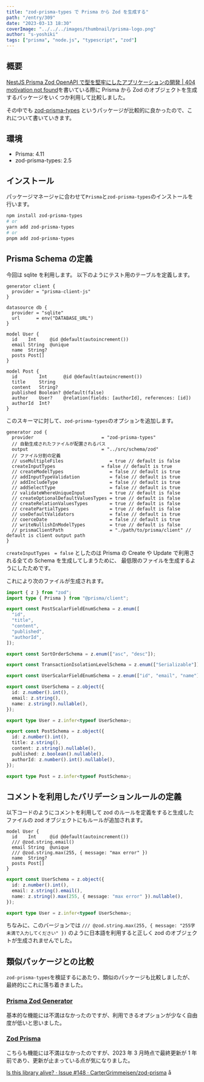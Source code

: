 ```yaml
---
title: "zod-prisma-types で Prisma から Zod を生成する"
path: "/entry/309"
date: "2023-03-13 18:30"
coverImage: "../../../images/thumbnail/prisma-logo.png"
author: "s-yoshiki"
tags: ["prisma", "node.js", "typescript", "zod"]
---
```


## 概要

[NestJS Prisma Zod OpenAPI で型を堅牢にしたアプリケーションの開発 | 404 motivation not found](https://tech-blog.s-yoshiki.com/entry/308)を書いている際に Prisma から Zod のオブジェクトを生成するパッケージをいくつか利用して比較しました。

その中でも [zod-prisma-types](https://github.com/chrishoermann/zod-prisma-types) というパッケージが比較的に良かったので、これについて書いていきます。

## 環境

- Prisma: 4.11
- zod-prisma-types: 2.5

## インストール

パッケージマネージャに合わせて`Prisma`と`zod-prisma-types`のインストールを行います。

```sh
npm install zod-prisma-types
# or
yarn add zod-prisma-types
# or
pnpm add zod-prisma-types
```

## Prisma Schema の定義

今回は sqlite を利用します。
以下のようにテスト用のテーブルを定義します。

```prisma
generator client {
  provider = "prisma-client-js"
}

datasource db {
  provider = "sqlite"
  url      = env("DATABASE_URL")
}

model User {
  id    Int     @id @default(autoincrement())
  email String  @unique
  name  String?
  posts Post[]
}

model Post {
  id        Int      @id @default(autoincrement())
  title     String
  content   String?
  published Boolean? @default(false)
  author    User?    @relation(fields: [authorId], references: [id])
  authorId  Int?
}
```

このスキーマに対して、`zod-prisma-types`のオプションを追加します。

```prisma
generator zod {
  provider                         = "zod-prisma-types"
  // 自動生成されたファイルが配置されるパス
  output                           = "../src/schema/zod"
  // ファイル分割の定義
  // useMultipleFiles                 = true // default is false
  createInputTypes                 = false // default is true
  // createModelTypes                 = false // default is true
  // addInputTypeValidation           = false // default is true
  // addIncludeType                   = false // default is true
  // addSelectType                    = false // default is true
  // validateWhereUniqueInput         = true // default is false
  // createOptionalDefaultValuesTypes = true // default is false
  // createRelationValuesTypes        = true // default is false
  // createPartialTypes               = true // default is false
  // useDefaultValidators             = false // default is true
  // coerceDate                       = false // default is true
  // writeNullishInModelTypes         = true // default is false
  // prismaClientPath                 = "./path/to/prisma/client" // default is client output path
}
```

`createInputTypes　= false` としたのは Prisma の Create や Update で利用される全ての Schema を生成してしまうために、
最低限のファイルを生成するようにしたためです。

これにより次のファイルが生成されます。

```ts
import { z } from "zod";
import type { Prisma } from "@prisma/client";

export const PostScalarFieldEnumSchema = z.enum([
  "id",
  "title",
  "content",
  "published",
  "authorId",
]);

export const SortOrderSchema = z.enum(["asc", "desc"]);

export const TransactionIsolationLevelSchema = z.enum(["Serializable"]);

export const UserScalarFieldEnumSchema = z.enum(["id", "email", "name"]);

export const UserSchema = z.object({
  id: z.number().int(),
  email: z.string(),
  name: z.string().nullable(),
});

export type User = z.infer<typeof UserSchema>;

export const PostSchema = z.object({
  id: z.number().int(),
  title: z.string(),
  content: z.string().nullable(),
  published: z.boolean().nullable(),
  authorId: z.number().int().nullable(),
});

export type Post = z.infer<typeof PostSchema>;
```

## コメントを利用したバリデーションルールの定義

以下コードのようにコメントを利用して zod のルールを定義をすると生成したファイルの zod オブジェクトにもルールが追加されます。

```prisma
model User {
  id    Int     @id @default(autoincrement())
  /// @zod.string.email()
  email String  @unique
  /// @zod.string.max(255, { message: "max error" })
  name  String?
  posts Post[]
}
```

```ts
export const UserSchema = z.object({
  id: z.number().int(),
  email: z.string().email(),
  name: z.string().max(255, { message: "max error" }).nullable(),
});

export type User = z.infer<typeof UserSchema>;
```

ちなみに、このバージョンでは `/// @zod.string.max(255, { message: "255字未満で入力してください" })` のように日本語を利用すると正しく zod のオブジェクトが生成されませんでした。

## 類似パッケージとの比較

`zod-prisma-types`を検証するにあたり、類似のパッケージも比較しましたが、最終的にこれに落ち着きました。

### [Prisma Zod Generator](https://www.npmjs.com/package/prisma-zod-generator)

基本的な機能には不満はなかったのですが、利用できるオプションが少なく自由度が低いと思いました。

### [Zod Prisma](https://www.npmjs.com/package/zod-prisma)

こちらも機能には不満はなかったのですが、2023 年 3 月時点で最終更新が 1 年前であり、更新が止まっている点が気になりました。

[Is this library alive? · Issue #148 · CarterGrimmeisen/zod-prisma](https://github.com/CarterGrimmeisen/zod-prisma/issues/148)
å